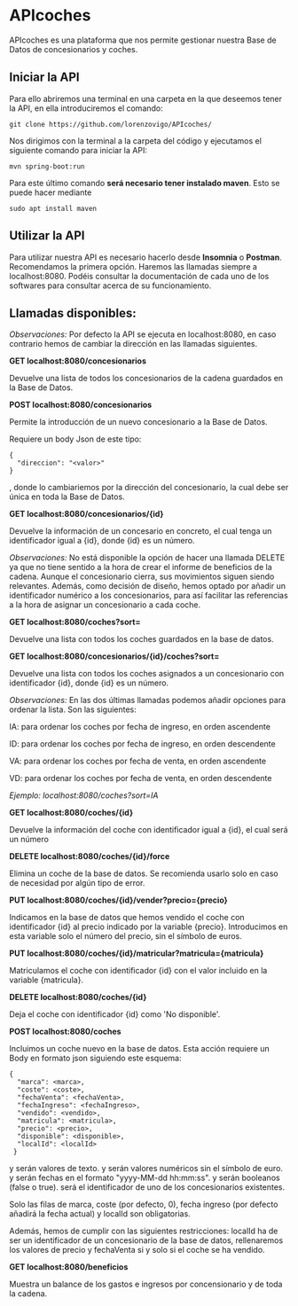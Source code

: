 # APIcoches

APIcoches es una plataforma que nos permite gestionar nuestra Base de Datos de concesionarios y coches.

## Iniciar la API

Para ello abriremos una terminal en una carpeta en la que deseemos tener la API, en ella introduciremos el comando:

```
git clone https://github.com/lorenzovigo/APIcoches/
```

Nos dirigimos con la terminal a la carpeta del código y ejecutamos el siguiente comando para iniciar la API:

```
mvn spring-boot:run
```

Para este último comando **será necesario tener instalado maven**. Esto se puede hacer mediante

```
sudo apt install maven
```

## Utilizar la API

Para utilizar nuestra API es necesario hacerlo desde **Insomnia** o **Postman**. Recomendamos la primera opción. Haremos las llamadas siempre a localhost:8080. Podéis consultar la documentación de cada uno de los softwares para consultar acerca de su funcionamiento.

## Llamadas disponibles:

*Observaciones:* Por defecto la API se ejecuta en localhost:8080, en caso contrario hemos de cambiar la dirección en las llamadas siguientes.

**GET localhost:8080/concesionarios**

Devuelve una lista de todos los concesionarios de la cadena guardados en la Base de Datos.

**POST localhost:8080/concesionarios**

Permite la introducción de un nuevo concesionario a la Base de Datos.

Requiere un body Json de este tipo:
```
{
  "direccion": "<valor>"
}
```
, donde <valor> lo cambiariemos por la dirección del concesionario, la cual debe ser única en toda la Base de Datos.

**GET localhost:8080/concesionarios/{id}**

Devuelve la información de un concesario en concreto, el cual tenga un identificador igual a {id}, donde {id} es un número.

*Observaciones:* No está disponible la opción de hacer una llamada DELETE ya que no tiene sentido a la hora de crear el informe de beneficios de la cadena. Aunque el concesionario cierra, sus movimientos siguen siendo relevantes. Además, como decisión de diseño, hemos optado por añadir un identificador numérico a los concesionarios, para así facilitar las referencias a la hora de asignar un concesionario a cada coche.

**GET localhost:8080/coches?sort=**

Devuelve una lista con todos los coches guardados en la base de datos.

**GET localhost:8080/concesionarios/{id}/coches?sort=**

Devuelve una lista con todos los coches asignados a un concesionario con identificador {id}, donde {id} es un número.

*Observaciones:* En las dos últimas llamadas podemos añadir opciones para ordenar la lista. Son las siguientes:

IA: para ordenar los coches por fecha de ingreso, en orden ascendente

ID: para ordenar los coches por fecha de ingreso, en orden descendente

VA: para ordenar los coches por fecha de venta, en orden ascendente

VD: para ordenar los coches por fecha de venta, en orden descendente

*Ejemplo: localhost:8080/coches?sort=IA*

**GET localhost:8080/coches/{id}**

Devuelve la información del coche con identificador igual a {id}, el cual será un número

**DELETE localhost:8080/coches/{id}/force**

Elimina un coche de la base de datos. Se recomienda usarlo solo en caso de necesidad por algún tipo de error.

**PUT localhost:8080/coches/{id}/vender?precio={precio}**

Indicamos en la base de datos que hemos vendido el coche con identificador {id} al precio indicado por la variable {precio}. Introducimos en esta variable solo el número del precio, sin el símbolo de euros.

**PUT localhost:8080/coches/{id}/matricular?matricula={matricula}**

Matriculamos el coche con identificador {id} con el valor incluido en la variable {matricula}.

**DELETE localhost:8080/coches/{id}**

Deja el coche con identificador {id} como 'No disponible'.

**POST localhost:8080/coches**

Incluimos un coche nuevo en la base de datos. Esta acción requiere un Body en formato json siguiendo este esquema:
```
{
  "marca": <marca>,
  "coste": <coste>,
  "fechaVenta": <fechaVenta>,
  "fechaIngreso": <fechaIngreso>,
  "vendido": <vendido>,
  "matricula": <matricula>,
  "precio": <precio>,
  "disponible": <disponible>,
  "localId": <localId>
 }
 ``` 
<marca> y <matricula> serán valores de texto. <coste> y <precio> serán valores numéricos sin el símbolo de euro. <fechaVenta> y <fechaIngreso> serán fechas en el formato "yyyy-MM-dd hh:mm:ss". <vendido> y <disponible> serán booleanos (false o true). <localId> será el identificador de uno de los concesionarios existentes.

Solo las filas de marca, coste (por defecto, 0), fecha ingreso (por defecto añadirá la fecha actual) y localId son obligatorias.

Además, hemos de cumplir con las siguientes restricciones: localId ha de ser un identificador de un concesionario de la base de datos, rellenaremos los valores de precio y fechaVenta si y solo si el coche se ha vendido.

**GET localhost:8080/beneficios**

Muestra un balance de los gastos e ingresos por concensionario y de toda la cadena.
